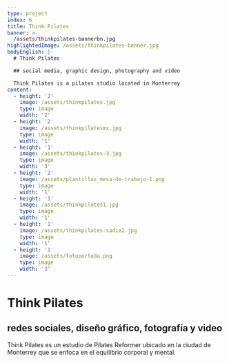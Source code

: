 ```yaml
---
type: project
index: 6
title: Think Pilates
banner: >-
  /assets/thinkpilates-bannerbn.jpg
highlightedImage: /assets/thinkpilates-banner.jpg
bodyEnglish: |-
  # Think Pilates

  ## social media, graphic design, photography and video

  Think Pilates is a pilates studio located in Monterrey
content:
  - height: '2'
    image: /assets/thinkpilates.jpg
    type: image
    width: '2'
  - height: '2'
    image: /assets/thinkpilatesmx.jpg
    type: image
    width: '1'
  - height: '1'
    image: /assets/thinkpilates-3.jpg
    type: image
    width: '3'
  - height: '2'
    image: /assets/plantillas_mesa-de-trabajo-1.png
    type: image
    width: '1'
  - height: '1'
    image: /assets/thinkpilates1.jpg
    type: image
    width: '1'
  - height: '1'
    image: /assets/thinkpilates-sadie2.jpg
    type: image
    width: '1'
  - height: '1'
    image: /assets/fotoportada.png
    type: image
    width: '3'
---
```

# Think Pilates

## redes sociales, diseño gráfico, fotografía y video

Think Pilates es un estudio de Pilates Reformer ubicado en la ciudad de Monterrey que se enfoca en el equilibrio corporal y mental.
